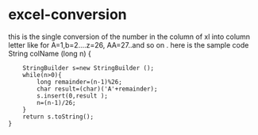 # excel-conversion
 this is the single conversion of the number in the column of xl into column letter like for A=1,b=2....z=26, AA=27..and so on .
 here is the sample code 
 String colName (long n)
    {
        
        StringBuilder s=new StringBuilder ();
        while(n>0){
            long remainder=(n-1)%26;
            char result=(char)('A'+remainder);
            s.insert(0,result );
            n=(n-1)/26;
        }
        return s.toString();
    }
